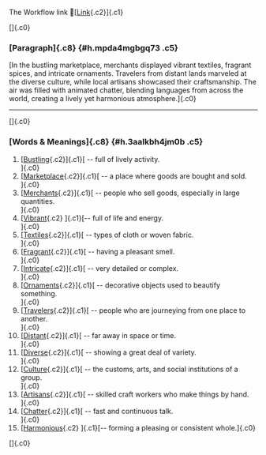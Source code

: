 The Workflow link
👏[[Link](https://www.google.com/url?q=http://www.google.com&sa=D&source=editors&ust=1759480755853652&usg=AOvVaw1YN4XrnBPi9Gh2nSiciP2J){.c2}]{.c1}

[]{.c0}

### [Paragraph]{.c8} {#h.mpda4mgbgq73 .c5}

[In the bustling marketplace, merchants displayed vibrant textiles,
fragrant spices, and intricate ornaments. Travelers from distant lands
marveled at the diverse culture, while local artisans showcased their
craftsmanship. The air was filled with animated chatter, blending
languages from across the world, creating a lively yet harmonious
atmosphere.]{.c0}

------------------------------------------------------------------------

[]{.c0}

### [Words & Meanings]{.c8} {#h.3aalkbh4jm0b .c5}

1.  [[Bustling](https://www.google.com/url?q=http://www.google.com&sa=D&source=editors&ust=1759480755855391&usg=AOvVaw2kBAzOoG-u9QlKVwn8H_m_){.c2}]{.c1}[ --
    full of lively activity.\
    ]{.c0}
2.  [[Marketplace](https://www.google.com/url?q=http://www.google.com&sa=D&source=editors&ust=1759480755855934&usg=AOvVaw07T7MnupxWnkoQXzhDr3Rx){.c2}]{.c1}[ --
    a place where goods are bought and sold.\
    ]{.c0}
3.  [[Merchants](https://www.google.com/url?q=http://www.google.com&sa=D&source=editors&ust=1759480755856419&usg=AOvVaw1BLZBkm3dUT8uEn7qsHOBQ){.c2}]{.c1}[ --
    people who sell goods, especially in large quantities.\
    ]{.c0}
4.  [[Vibrant](https://www.google.com/url?q=http://www.google.com&sa=D&source=editors&ust=1759480755856828&usg=AOvVaw2OSokIvZY07eEq_d1a-5Q2){.c2}
    ]{.c1}[-- full of life and energy.\
    ]{.c0}
5.  [[Textiles](https://www.google.com/url?q=http://www.google.com&sa=D&source=editors&ust=1759480755857157&usg=AOvVaw1Z9uYd-O_Mjq8oGf9lPc0e){.c2}]{.c1}[ --
    types of cloth or woven fabric.\
    ]{.c0}
6.  [[Fragrant](https://www.google.com/url?q=http://www.google.com&sa=D&source=editors&ust=1759480755857588&usg=AOvVaw0guRYQaThYiosNYKeFTG2t){.c2}]{.c1}[ --
    having a pleasant smell.\
    ]{.c0}
7.  [[Intricate](https://www.google.com/url?q=http://www.google.com&sa=D&source=editors&ust=1759480755857976&usg=AOvVaw0k6Op43LoSvuUwTsgk6tlm){.c2}]{.c1}[ --
    very detailed or complex.\
    ]{.c0}
8.  [[Ornaments](https://www.google.com/url?q=http://www.google.com&sa=D&source=editors&ust=1759480755858286&usg=AOvVaw2DyOFG_dMdOzyRWlFqF3tv){.c2}]{.c1}[ --
    decorative objects used to beautify something.\
    ]{.c0}
9.  [[Travelers](https://www.google.com/url?q=http://www.google.com&sa=D&source=editors&ust=1759480755858592&usg=AOvVaw0WviFrvbgBmKkmpCtAe9TM){.c2}]{.c1}[ --
    people who are journeying from one place to another.\
    ]{.c0}
10. [[Distant](https://www.google.com/url?q=http://www.google.com&sa=D&source=editors&ust=1759480755858897&usg=AOvVaw0LDfAjXXA0Nqu6h4UiqvW9){.c2}]{.c1}[ --
    far away in space or time.\
    ]{.c0}
11. [[Diverse](https://www.google.com/url?q=http://www.google.com&sa=D&source=editors&ust=1759480755859188&usg=AOvVaw0aL67TWvaNuTmRlc7nTv04){.c2}]{.c1}[ --
    showing a great deal of variety.\
    ]{.c0}
12. [[Culture](https://www.google.com/url?q=http://www.google.com&sa=D&source=editors&ust=1759480755859447&usg=AOvVaw35KbLEmWB2-l0oPLaZczEF){.c2}]{.c1}[ --
    the customs, arts, and social institutions of a group.\
    ]{.c0}
13. [[Artisans](https://www.google.com/url?q=http://www.google.com&sa=D&source=editors&ust=1759480755859750&usg=AOvVaw0jbtkvMoEQ5P7GLsMPtvIZ){.c2}]{.c1}[ --
    skilled craft workers who make things by hand.\
    ]{.c0}
14. [[Chatter](https://www.google.com/url?q=http://www.google.com&sa=D&source=editors&ust=1759480755860052&usg=AOvVaw3g7y-Bko7o8Mtg5IW4GcB5){.c2}]{.c1}[ --
    fast and continuous talk.\
    ]{.c0}
15. [[Harmonious](https://www.google.com/url?q=http://www.google.com&sa=D&source=editors&ust=1759480755860320&usg=AOvVaw0yQodr5UgS1pu2vJy9c5rx){.c2}
    ]{.c1}[-- forming a pleasing or consistent whole.]{.c0}

[]{.c0}
